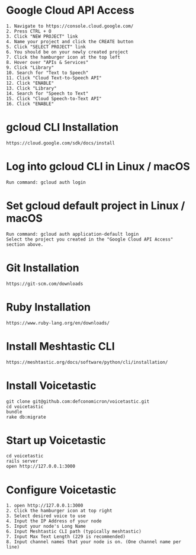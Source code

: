 # Google Cloud API Access
    1. Navigate to https://console.cloud.google.com/
    2. Press CTRL + O
    3. Click "NEW PROJECT" link
    4. Name your project and click the CREATE button
    5. Click "SELECT PROJECT" link
    6. You should be on your newly created project
    7. Click the hamburger icon at the top left
    8. Hover over "APIs & Services"
    9. Click "Library"
    10. Search for "Text to Speech"
    11. Click "Cloud Text-to-Speech API"
    12. Click "ENABLE"
    13. Click "Library"
    14. Search for "Speech to Text"
    15. Click "Cloud Speech-to-Text API"
    16. Click "ENABLE"

# gcloud CLI Installation
    https://cloud.google.com/sdk/docs/install

# Log into gcloud CLI in Linux / macOS
    Run command: gcloud auth login

# Set gcloud default project in Linux / macOS
    Run command: gcloud auth application-default login
    Select the project you created in the "Google Cloud API Access" section above.

# Git Installation
    https://git-scm.com/downloads

# Ruby Installation
    https://www.ruby-lang.org/en/downloads/

# Install Meshtastic CLI
    https://meshtastic.org/docs/software/python/cli/installation/

# Install Voicetastic
    git clone git@github.com:defconomicron/voicetastic.git
    cd voicetastic
    bundle
    rake db:migrate

# Start up Voicetastic
    cd voicetastic
    rails server
    open http://127.0.0.1:3000

# Configure Voicetastic
    1. open http://127.0.0.1:3000
    2. Click the hamburger icon at top right
    3. Select desired voice to use
    4. Input the IP Address of your node
    5. Input your node's Long Name
    6. Input Meshtastic CLI path (typically meshtastic)
    7. Input Max Text Length (229 is recommended)
    8. Input channel names that your node is on. (One channel name per line)
